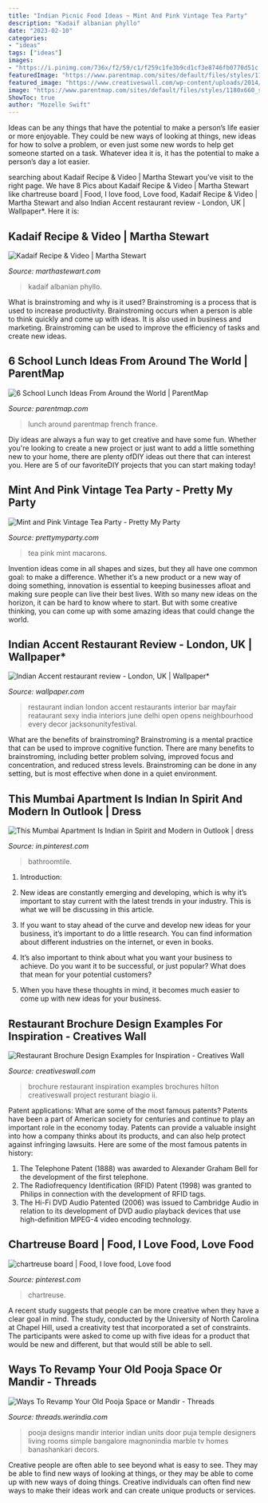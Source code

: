 ```yaml
---
title: "Indian Picnic Food Ideas ~ Mint And Pink Vintage Tea Party"
description: "Kadaif albanian phyllo"
date: "2023-02-10"
categories:
- "ideas"
tags: ["ideas"]
images:
- "https://i.pinimg.com/736x/f2/59/c1/f259c1fe3b9cd1cf3e8746fb0770d51c.jpg"
featuredImage: "https://www.parentmap.com/sites/default/files/styles/1180x660_scaled_cropped/public/2017-08/bonappetite_pager_5_0.jpg?itok=OCV9Tm26"
featured_image: "https://www.creativeswall.com/wp-content/uploads/2014/05/Resturant-Brochures-13.jpg"
image: "https://www.parentmap.com/sites/default/files/styles/1180x660_scaled_cropped/public/2017-08/bonappetite_pager_5_0.jpg?itok=OCV9Tm26"
ShowToc: true
author: "Mozelle Swift"
---
```



Ideas can be any things that have the potential to make a person’s life easier or more enjoyable. They could be new ways of looking at things, new ideas for how to solve a problem, or even just some new words to help get someone started on a task. Whatever idea it is, it has the potential to make a person’s day a lot easier.

	

		
searching about Kadaif Recipe &amp; Video | Martha Stewart you've visit to the right page. We have 8 Pics about Kadaif Recipe &amp; Video | Martha Stewart like chartreuse board | Food, I love food, Love food, Kadaif Recipe &amp; Video | Martha Stewart and also Indian Accent restaurant review - London, UK | Wallpaper*. Here it is:
		
    
## Kadaif Recipe &amp; Video | Martha Stewart

<img loading=lazy src="https://assets.marthastewart.com/styles/wmax-1500/d14/mh_1125_kadaif/mh_1125_kadaif_horiz.jpg?itok=slgiSRKf" onerror="this.onerror=null;this.src='https://tse3.mm.bing.net/th?id=OIP.xBz39TQMV1XXbSnVFsc7pwHaEK&amp;pid=15.1';" alt="Kadaif Recipe &amp; Video | Martha Stewart">

_Source: marthastewart.com_

>kadaif albanian phyllo. 

	

What is brainstroming and why is it used?
Brainstroming is a process that is used to increase productivity. Brainstroming occurs when a person is able to think quickly and come up with ideas. It is also used in business and marketing. Brainstroming can be used to improve the efficiency of tasks and create new ideas.

    
## 6 School Lunch Ideas From Around The World | ParentMap

<img loading=lazy src="https://www.parentmap.com/sites/default/files/styles/1180x660_scaled_cropped/public/2017-08/bonappetite_pager_5_0.jpg?itok=OCV9Tm26" onerror="this.onerror=null;this.src='https://tse4.mm.bing.net/th?id=OIP.dwQLpxIFZez4o1WZ-OWB0QHaEJ&amp;pid=15.1';" alt="6 School Lunch Ideas From Around the World | ParentMap">

_Source: parentmap.com_

>lunch around parentmap french france. 

	

Diy ideas are always a fun way to get creative and have some fun. Whether you're looking to create a new project or just want to add a little something new to your home, there are plenty ofDIY ideas out there that can interest you. Here are 5 of our favoriteDIY projects that you can start making today!

    
## Mint And Pink Vintage Tea Party - Pretty My Party

<img loading=lazy src="https://www.prettymyparty.com/wp-content/uploads/2017/09/Vintage-Tea-Party-Macarons.jpg" onerror="this.onerror=null;this.src='https://tse3.mm.bing.net/th?id=OIP.UnQcgQXlQVNNUQTZOR94yAHaLH&amp;pid=15.1';" alt="Mint and Pink Vintage Tea Party - Pretty My Party">

_Source: prettymyparty.com_

>tea pink mint macarons. 

	

Invention ideas come in all shapes and sizes, but they all have one common goal: to make a difference. Whether it’s a new product or a new way of doing something, innovation is essential to keeping businesses afloat and making sure people can live their best lives. With so many new ideas on the horizon, it can be hard to know where to start. But with some creative thinking, you can come up with some amazing ideas that could change the world.

    
## Indian Accent Restaurant Review - London, UK | Wallpaper*

<img loading=lazy src="https://cdn.wallpaper.com/main/2018/01/indian-accent-london-1.jpg" onerror="this.onerror=null;this.src='https://tse2.mm.bing.net/th?id=OIP.QPRN9fy6WbSGb_vo5TOkjgHaEi&amp;pid=15.1';" alt="Indian Accent restaurant review - London, UK | Wallpaper*">

_Source: wallpaper.com_

>restaurant indian london accent restaurants interior bar mayfair reataurant sexy india interiors june delhi open opens neighbourhood every decor jacksonunityfestival. 

	

What are the benefits of brainstroming?
Brainstroming is a mental practice that can be used to improve cognitive function. There are many benefits to brainstroming, including better problem solving, improved focus and concentration, and reduced stress levels. Brainstroming can be done in any setting, but is most effective when done in a quiet environment.

    
## This Mumbai Apartment Is Indian In Spirit And Modern In Outlook | Dress

<img loading=lazy src="https://i.pinimg.com/736x/f2/59/c1/f259c1fe3b9cd1cf3e8746fb0770d51c.jpg" onerror="this.onerror=null;this.src='https://tse3.mm.bing.net/th?id=OIP.83D6VlLgll1CJxVYEDU5wwHaLG&amp;pid=15.1';" alt="This Mumbai Apartment Is Indian in Spirit and Modern in Outlook | dress">

_Source: in.pinterest.com_

>bathroomtile. 

	

1. Introduction:
1. New ideas are constantly emerging and developing, which is why it’s important to stay current with the latest trends in your industry. This is what we will be discussing in this article.
2. If you want to stay ahead of the curve and develop new ideas for your business, it’s important to do a little research. You can find information about different industries on the internet, or even in books.

3. It’s also important to think about what you want your business to achieve. Do you want it to be successful, or just popular? What does that mean for your potential customers?

4. When you have these thoughts in mind, it becomes much easier to come up with new ideas for your business.

    
## Restaurant Brochure Design Examples For Inspiration - Creatives Wall

<img loading=lazy src="https://www.creativeswall.com/wp-content/uploads/2014/05/Resturant-Brochures-13.jpg" onerror="this.onerror=null;this.src='https://tse1.mm.bing.net/th?id=OIP.0OEY8DlJaRZg9xRYlNtkuwHaHn&amp;pid=15.1';" alt="Restaurant Brochure Design Examples for Inspiration - Creatives Wall">

_Source: creativeswall.com_

>brochure restaurant inspiration examples brochures hilton creativeswall project resturant biagio ii. 

	

Patent applications: What are some of the most famous patents?
Patents have been a part of American society for centuries and continue to play an important role in the economy today. Patents can provide a valuable insight into how a company thinks about its products, and can also help protect against infringing lawsuits. Here are some of the most famous patents in history: 
1. The Telephone Patent (1888) was awarded to Alexander Graham Bell for the development of the first telephone. 
2. The Radiofrequency Identification (RFID) Patent (1998) was granted to Philips in connection with the development of RFID tags. 
3. The Hi-Fi DVD Audio Patented (2006) was issued to Cambridge Audio in relation to its development of DVD audio playback devices that use high-definition MPEG-4 video encoding technology. 

    
## Chartreuse Board | Food, I Love Food, Love Food

<img loading=lazy src="https://i.pinimg.com/736x/0e/7d/3a/0e7d3a2c47a0c8175caaf29d93e6fa0b.jpg" onerror="this.onerror=null;this.src='https://tse4.mm.bing.net/th?id=OIP.j-BS3BOMpmKJ2krqfN2wcAHaMT&amp;pid=15.1';" alt="chartreuse board | Food, I love food, Love food">

_Source: pinterest.com_

>chartreuse. 

	

A recent study suggests that people can be more creative when they have a clear goal in mind. The study, conducted by the University of North Carolina at Chapel Hill, used a creativity test that incorporated a set of constraints. The participants were asked to come up with five ideas for a product that would be new and different, but that would still be able to sell.

    
## Ways To Revamp Your Old Pooja Space Or Mandir - Threads

<img loading=lazy src="https://threads.werindia.com/wp-content/uploads/2019/07/Ideas-to-decorate-pooja-room-Threads-WeRIndia-1.jpg" onerror="this.onerror=null;this.src='https://tse2.mm.bing.net/th?id=OIP.PuQcLKSCBFzA2A8wPK67XwHaHz&amp;pid=15.1';" alt="Ways To Revamp Your Old Pooja Space or Mandir - Threads">

_Source: threads.werindia.com_

>pooja designs mandir interior indian units door puja temple designers living rooms simple bangalore magnonindia marble tv homes banashankari decors. 

	

Creative people are often able to see beyond what is easy to see. They may be able to find new ways of looking at things, or they may be able to come up with new ways of doing things. Creative individuals can often find new ways to make their ideas work and can create unique products or services.

